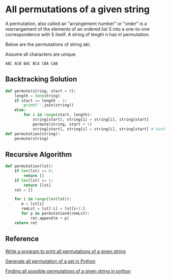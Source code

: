 # All permutations of a given string

A permutation, also called an "arrangement number" or "order" is a rearrangement of the elements of an ordered list S into a one-to-one correspondence with S itself. A string of length n has n! permutation.

Below are the permutations of string `ABC`.

Assume all characters are unique.

`ABC ACB BAC BCA CBA CAB`

## Backtracking Solution

```python
def permute(string, start = 0):
    length = len(string)
    if start == length - 1:
        print(''.join(string))
    else:
        for i in range(start, length):
            string[start], string[i] = string[i], string[start]
            permute(string, start + 1)
            string[start], string[i] = string[i], string[start] # backtrack
def permutation(string):
    permute(string)
```

## Recursive Algorithm

```python
def permutation(lst):
    if len(lst) == 0:
        return []
    if len(lst) == 1:
        return [lst]
    ret = []

    for i in range(len(lst)):
       m = lst[i]
       remLst = lst[:i] + lst[i+1:]
       for p in permutation4(remLst):
           ret.append(m + p)
    return ret
```

## Reference

[Write a program to print all permutations of a given string](https://www.geeksforgeeks.org/write-a-c-program-to-print-all-permutations-of-a-given-string/)

[Generate all permutation of a set in Python](https://www.geeksforgeeks.org/generate-all-the-permutation-of-a-list-in-python/)

[Finding all possible permutations of a given string in python](https://stackoverflow.com/questions/8306654/finding-all-possible-permutations-of-a-given-string-in-python)